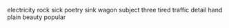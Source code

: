 electricity rock sick poetry sink wagon subject three tired traffic detail hand plain beauty popular